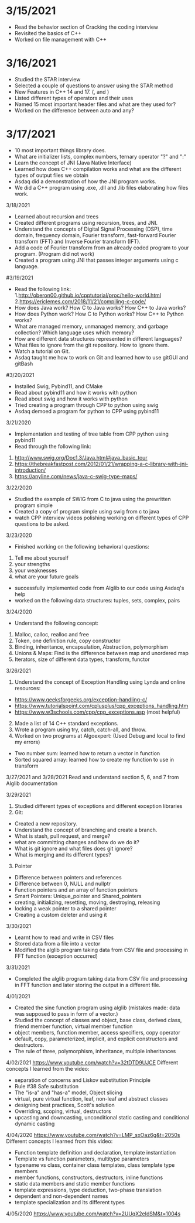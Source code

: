 # 3/15/2021
- Read the behavior section of Cracking the coding interview
- Revisited the basics of C++ 
- Worked on file management with C++ 

# 3/16/2021
- Studied the STAR interview
- Selected a couple of questions to answer using the STAR method
- New Features in C++ 14 and 17. (<any>, <optional> and <varitant>)
- Listed different types of operators and their uses
- Named 15 most important header files and what are they used for?
- Worked on the difference between auto and any?

# 3/17/2021
- 10 most important things <algorithm> library does.
- What are initializer lists, complex numbers, ternary operator "?" and ":"
- Learn the concept of JNI (Java Native Interface) 
- Learned how does C++ compilation works and what are the different types of output files we obtain
- Asdaq did a demonstration of how the JNI program works. 
- We did a C++ program using .exe, .dll and .lib files elaborating how files work. 

3/18/2021
- Learned about recursion and trees
- Created different programs using recursion, trees, and JNI.
- Understand the concepts of Digital Signal Processing (DSP), time domain, frequency domain, Fourier transform, fast-forward Fourier transform (FFT) and 
Inverse Fourier transform (IFT).
- Add a code of Fourier transform from an already coded program to your program. (Program did not work)
- Created a program using JNI that passes integer arguments using c language.

#3/19/2021
- Read the following link:
1.http://oberon00.github.io/cpptutorial/proc/hello-world.html
2.https://ericlemes.com/2018/11/21/compiling-c-code/
- How does Java work? How C to Java works? How C++ to Java works?
- How does Python work? How C to Python works? How C++ to Python works?
- What are managed memory, unmanaged memory, and garbage collection? Which language uses which memory?
- How are different data structures represented in different languages?
- What files to ignore from the git repository. How to ignore them.
- Watch a tutorial on Git.
- Asdaq taught me how to work on Git and learned how to use gitGUI and gitBash

#3/20/2021
- Installed Swig, Pybind11, and CMake 
- Read about pybind11 and how it works with python
- Read about swig and how it works with python
- Tried creating a program through CPP to python using swig 
- Asdaq demoed a program for python to CPP using pybind11

3/21/2020
- Implementation and testing of tree table from CPP python using pybind11
- Read through the following link:
1. http://www.swig.org/Doc1.3/Java.html#java_basic_tour
2. https://thebreakfastpost.com/2012/01/21/wrapping-a-c-library-with-jni-introduction/
3. https://anyline.com/news/java-c-swig-type-maps/

3/22/2020
- Studied the example of SWIG from C to java using the prewritten program simple
- Created a copy of program simple using swig from c to java
- watch CPP interview videos polishing working on different types of CPP questions to be asked. 

3/23/2020
- Finished working on the following behavioral questions:
1. Tell me about yourself
2. your strengths
3. your weaknesses
4. what are your future goals
- successfully implemented code from Alglib to our code using Asdaq's help
- worked on the following data structures: tuples, sets, complex, pairs

3/24/2020
- Understand the following concept:
1. Malloc, calloc, realloc and free
2. Token, one definition rule, copy constructor
3. Binding, inheritance, encapsulation, Abstraction, polymorphism
4. Unions & Maps: Find is the difference between map and unordered map
5. Iterators, size of different data types, transform, functor

3/26/2021
1. Understand the concept of Exception Handling using Lynda and online resources:
- https://www.geeksforgeeks.org/exception-handling-c/
- https://www.tutorialspoint.com/cplusplus/cpp_exceptions_handling.htm
- https://www.w3schools.com/cpp/cpp_exceptions.asp (most helpful)
2. Made a list of 14 C++ standard exceptions.
3. Wrote a program using try, catch, catch-all, and throw. 
4. Worked on two programs at Algoexpert: (Used Debug and local to find my errors)
- Two number sum: learned how to return a vector in function
- Sorted squared array: learned how to create my function to use in transform

3/27/2021 and 3/28/2021
Read and understand section 5, 6, and 7 from Alglib documentation

3/29/2021
1. Studied different types of exceptions and different exception libraries 
2. Git:
- Created a new repository.
- Understand the concept of branching and create a branch.
- What is stash, pull request, and merge? 
- what are committing changes and how do we do it?
- What is git ignore and what files does git ignore?
- What is merging and its different types?
3. Pointer
- Difference between pointers and references 
- Difference between 0, NULL and nullptr
- Function pointers and an array of function pointers 
- Smart Pointers: Unique_pointer and Shared_pointers
- creating, initializing, resetting, moving, destroying, releasing
- locking a weak pointer to a shared pointer 
- Creating a custom deleter and using it

3/30/2021
- Learnt how to read and write in CSV files
- Stored data from a file into a vector
- Modified the alglib program taking data from CSV file and processing in FFT function (exception occurred)

3/31/2021
- Completed the alglib program taking data from CSV file and processing in FFT function and later storing the output in a different file.

4/01/2021
- Created the sine function program using alglib (mistakes made: data was supposed to pass in form of a vector.)
- Studied the concept of classes and object, base class, derived class, friend member function, virtual member function
- object members, function member, access specifiers, copy operator
- default, copy, parameterized, implicit, and explicit constructors and destructors. 
- The rule of three, polymorphism, inheritance, multiple inheritances

4/02/2021
https://www.youtube.com/watch?v=32tDTD9UJCE
Different concepts I learned from the video:
- separation of concerns and Liskov substitution Principle
- Rule #38 Safe substitution
- The "is-a" and "has-a" model, Object slicing
- virtual, pure virtual function, leaf, non-leaf and abstract classes
- designing best practices, Scott's solution
- Overriding, scoping, virtual, destructors
- upcasting and downcasting, unconditional static casting and conditional dynamic casting 

4/04/2020
https://www.youtube.com/watch?v=LMP_sxOaz6g&t=2050s
Different concepts I learned from this video: 
- Function template definition and declaration, template instantiation
- Template vs function parameters, multitype parameters
- typename vs class, container class templates, class template type members
- member functions, constructors, destructors, inline functions
- static data members and static member functions
- template expressions, type deduction, two-phase translation
- dependent and non-dependent names
- template specialization and its different types

4/05/2020
https://www.youtube.com/watch?v=2UUqX2eIdSM&t=1004s

